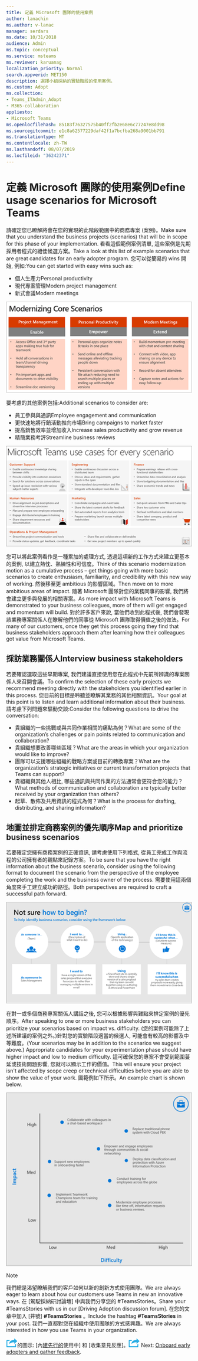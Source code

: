 ```yaml
---
title: 定義 Microsoft 團隊的使用案例
author: lanachin
ms.author: v-lanac
manager: serdars
ms.date: 10/31/2018
audience: Admin
ms.topic: conceptual
ms.service: msteams
ms.reviewer: karuanag
localization_priority: Normal
search.appverid: MET150
description: 選擇小組採納的實驗階段的使用案例。
ms.custom: Adopt
ms.collection:
- Teams_ITAdmin_Adopt
- M365-collaboration
appliesto:
- Microsoft Teams
ms.openlocfilehash: 85183f76327575b40ff2fb2e68e6c77247e8dd98
ms.sourcegitcommit: e1c8a62577229daf42f1a7bcfba268a9001bb791
ms.translationtype: MT
ms.contentlocale: zh-TW
ms.lasthandoff: 08/07/2019
ms.locfileid: "36242371"
---
```

# <a name="define-usage-scenarios-for-microsoft-teams"></a><span data-ttu-id="b1ad9-103">定義 Microsoft 團隊的使用案例</span><span class="sxs-lookup"><span data-stu-id="b1ad9-103">Define usage scenarios for Microsoft Teams</span></span>

<span data-ttu-id="b1ad9-104">請確定您已瞭解將會在您的實現的此階段範圍中的商務專案 (案例)。</span><span class="sxs-lookup"><span data-stu-id="b1ad9-104">Make sure that you understand the business projects (scenarios) that will be in scope for this phase of your implementation.</span></span> <span data-ttu-id="b1ad9-105">看看這個範例案例清單, 這些案例是先期採用者程式的絕佳候選方案。</span><span class="sxs-lookup"><span data-stu-id="b1ad9-105">Take a look at this list of example scenarios that are great candidates for an early adopter program.</span></span> <span data-ttu-id="b1ad9-106">您可以從簡易的 wins 開始, 例如:</span><span class="sxs-lookup"><span data-stu-id="b1ad9-106">You can get started with easy wins such as:</span></span>

- <span data-ttu-id="b1ad9-107">個人生產力</span><span class="sxs-lookup"><span data-stu-id="b1ad9-107">Personal productivity</span></span>
- <span data-ttu-id="b1ad9-108">現代專案管理</span><span class="sxs-lookup"><span data-stu-id="b1ad9-108">Modern project management</span></span>
- <span data-ttu-id="b1ad9-109">新式會議</span><span class="sxs-lookup"><span data-stu-id="b1ad9-109">Modern meetings</span></span>

![三種核心案例的圖例](media/teams-adoption-modernizing-core-scenarios.png)

<span data-ttu-id="b1ad9-111">要考慮的其他案例包括:</span><span class="sxs-lookup"><span data-stu-id="b1ad9-111">Additional scenarios to consider are:</span></span>

- <span data-ttu-id="b1ad9-112">員工參與與通訊</span><span class="sxs-lookup"><span data-stu-id="b1ad9-112">Employee engagement and communication</span></span>
- <span data-ttu-id="b1ad9-113">更快速地將行銷活動推向市場</span><span class="sxs-lookup"><span data-stu-id="b1ad9-113">Bring campaigns to market faster</span></span>
- <span data-ttu-id="b1ad9-114">提高銷售效率並增加收入</span><span class="sxs-lookup"><span data-stu-id="b1ad9-114">Increase sales productivity and grow revenue</span></span>
- <span data-ttu-id="b1ad9-115">精簡業務考評</span><span class="sxs-lookup"><span data-stu-id="b1ad9-115">Streamline business reviews</span></span>

![針對每個案例的小組使用案例圖例](media/teams-adoption-use-cases.png)

<span data-ttu-id="b1ad9-117">您可以將此案例看作是一種累加的處理方式, 透過這項新的工作方式來建立更基本的案例, 以建立熱忱、熟練性和可信度。</span><span class="sxs-lookup"><span data-stu-id="b1ad9-117">Think of this scenario modernization motion as a cumulative process – get things going with more basic scenarios to create enthusiasm, familiarity, and credibility with this new way of working.</span></span> <span data-ttu-id="b1ad9-118">然後移至更 ambitious 的影響區域。</span><span class="sxs-lookup"><span data-stu-id="b1ad9-118">Then move on to more ambitious areas of impact.</span></span> <span data-ttu-id="b1ad9-119">隨著 Microsoft 團隊對您的業務同事的影響, 我們將會建立更多與發展的相關專案。</span><span class="sxs-lookup"><span data-stu-id="b1ad9-119">As more impact with Microsoft Teams is demonstrated to your business colleagues, more of them will get engaged and momentum will build.</span></span> <span data-ttu-id="b1ad9-120">對於許多客戶來說, 當他們收到此程式後, 我們會發現該業務專案關係人在瞭解他們的同事從 Microsoft 團隊取得價值之後的做法。</span><span class="sxs-lookup"><span data-stu-id="b1ad9-120">For many of our customers, once they get this process going they find that business stakeholders approach them after learning how their colleagues got value from Microsoft Teams.</span></span>

## <a name="interview-business-stakeholders"></a><span data-ttu-id="b1ad9-121">採訪業務關係人</span><span class="sxs-lookup"><span data-stu-id="b1ad9-121">Interview business stakeholders</span></span>

<span data-ttu-id="b1ad9-122">若要確認選取這些早期專案, 我們建議直接使用您在此程式中先前所辨識的專案關係人來召開會議。</span><span class="sxs-lookup"><span data-stu-id="b1ad9-122">To confirm the selection of these early projects we recommend meeting directly with the stakeholders you identified earlier in this process.</span></span> <span data-ttu-id="b1ad9-123">您目前的目標是聆聽並瞭解其業務的其他相關資訊。</span><span class="sxs-lookup"><span data-stu-id="b1ad9-123">Your goal at this point is to listen and learn additional information about their business.</span></span> <span data-ttu-id="b1ad9-124">請考慮下列問題來驅動交談:</span><span class="sxs-lookup"><span data-stu-id="b1ad9-124">Consider the following questions to drive the conversation:</span></span>

- <span data-ttu-id="b1ad9-125">貴組織的一些挑戰或與共同作業相關的痛點為何？</span><span class="sxs-lookup"><span data-stu-id="b1ad9-125">What are some of the organization’s challenges or pain points related to communication and collaboration?</span></span>
- <span data-ttu-id="b1ad9-126">貴組織想要改善哪些區域？</span><span class="sxs-lookup"><span data-stu-id="b1ad9-126">What are the areas in which your organization would like to improve?</span></span>
- <span data-ttu-id="b1ad9-127">團隊可以支援哪些組織的戰略方案或目前的轉換專案？</span><span class="sxs-lookup"><span data-stu-id="b1ad9-127">What are the organization’s strategic initiatives or current transformation projects that Teams can support?</span></span>
- <span data-ttu-id="b1ad9-128">貴組織與其他人相比, 哪些通訊與共同作業的方法通常會更符合您的能力？</span><span class="sxs-lookup"><span data-stu-id="b1ad9-128">What methods of communication and collaboration are typically better received by your organization than others?</span></span>
- <span data-ttu-id="b1ad9-129">起草、散佈及共用資訊的程式為何？</span><span class="sxs-lookup"><span data-stu-id="b1ad9-129">What is the process for drafting, distributing, and sharing information?</span></span>

## <a name="map-and-prioritize-business-scenarios"></a><span data-ttu-id="b1ad9-130">地圖並排定商務案例的優先順序</span><span class="sxs-lookup"><span data-stu-id="b1ad9-130">Map and prioritize business scenarios</span></span>

<span data-ttu-id="b1ad9-131">若要確定您擁有商務案例的正確資訊, 請考慮使用下列格式, 從員工完成工作與流程的公司擁有者的觀點來記錄方案。</span><span class="sxs-lookup"><span data-stu-id="b1ad9-131">To be sure that you have the right information about the business scenario, consider using the following format to document the scenario from the perspective of the employee completing the work and the business owner of the process.</span></span> <span data-ttu-id="b1ad9-132">需要使用這兩個角度來手工建立成功的路徑。</span><span class="sxs-lookup"><span data-stu-id="b1ad9-132">Both perspectives are required to craft a successful path forward.</span></span>

![識別案例的架構圖例](media/teams-adoption-identify-scenarios.png)

<span data-ttu-id="b1ad9-134">在對一或多個商務專案關係人講話之後, 您可以根據影響與難點來排定案例的優先順序。</span><span class="sxs-lookup"><span data-stu-id="b1ad9-134">After speaking to one or more business stakeholders you can prioritize your scenarios based on impact vs. difficulty.</span></span> <span data-ttu-id="b1ad9-135">(您的案例可能除了上述所建議的案例之外。)針對您的實驗階段適當的候選人, 可能會有較高的影響及中等難度。</span><span class="sxs-lookup"><span data-stu-id="b1ad9-135">(Your scenarios may be in addition to the scenarios we suggest above.) Appropriate candidates for your experimentation phase should have higher impact and low to medium difficulty.</span></span> <span data-ttu-id="b1ad9-136">這可確保您的專案不會受到範圍蔓延或技術問題影響, 您就可以顯示工作的價值。</span><span class="sxs-lookup"><span data-stu-id="b1ad9-136">This will ensure your project isn't affected by scope creep or technical difficulties before you are able to show the value of your work.</span></span> <span data-ttu-id="b1ad9-137">圖範例如下所示。</span><span class="sxs-lookup"><span data-stu-id="b1ad9-137">An example chart is shown below.</span></span>

![顯示案例影響與難點的圖例](media/teams-adoption-impact-difficulty.png)

> [!Note]
> <span data-ttu-id="b1ad9-139">我們總是渴望瞭解我們的客戶如何以新的創新方式使用團隊。</span><span class="sxs-lookup"><span data-stu-id="b1ad9-139">We are always eager to learn about how our customers use Teams in new an innovative ways.</span></span> <span data-ttu-id="b1ad9-140">在 [駕駛採納研討論壇] 中與我們分享您的 #TeamsStories。</span><span class="sxs-lookup"><span data-stu-id="b1ad9-140">Share your #TeamsStories with us in our [Driving Adoption discussion forum].</span></span> <span data-ttu-id="b1ad9-141">在您的文章中加入 [井號] **#TeamsStories** 。</span><span class="sxs-lookup"><span data-stu-id="b1ad9-141">Include the hashtag **#TeamsStories** in your post.</span></span> <span data-ttu-id="b1ad9-142">我們一直都對您在組織中使用團隊的方式感興趣。</span><span class="sxs-lookup"><span data-stu-id="b1ad9-142">We are always interested in how you use Teams in your organization.</span></span>

<span data-ttu-id="b1ad9-143">![代表下一個步驟](media/teams-adoption-next-icon.png)的圖示: [內[建先行的](teams-adoption-onboard-early-adopters.md)使用中] 和 [收集意見反應]。</span><span class="sxs-lookup"><span data-stu-id="b1ad9-143">![An icon representing the next step](media/teams-adoption-next-icon.png) Next: [Onboard early adopters and gather feedback](teams-adoption-onboard-early-adopters.md).</span></span>
